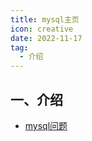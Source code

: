 ```yaml
---
title: mysql主页
icon: creative
date: 2022-11-17
tag:
  - 介绍
---
```


## 一、介绍

- [mysql问题](question.md)

